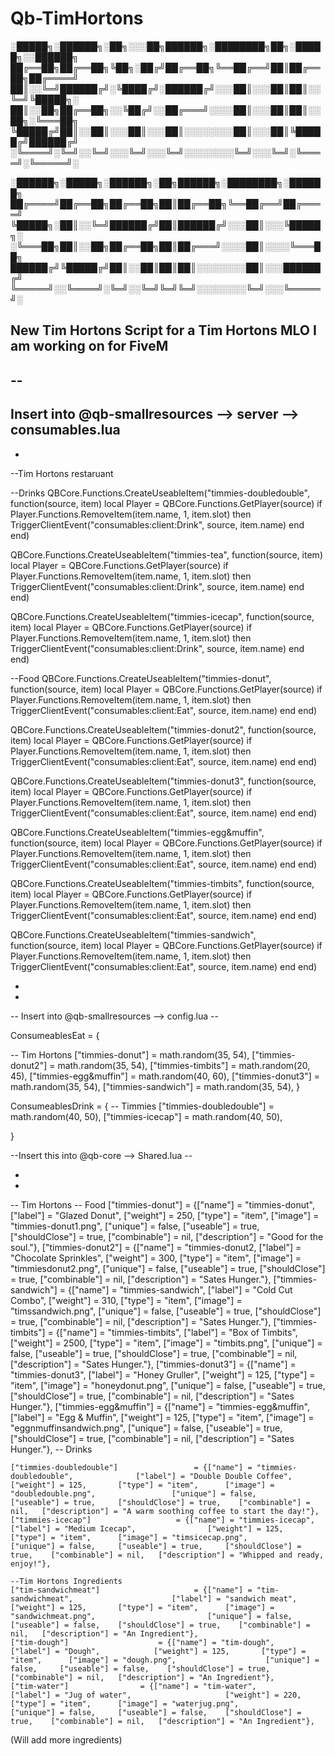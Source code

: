 # Qb-TimHortons


░█████╗░██████╗░██╗░░░██╗██████╗░████████╗██╗░█████╗░░██████╗
██╔══██╗██╔══██╗╚██╗░██╔╝██╔══██╗╚══██╔══╝██║██╔══██╗██╔════╝
██║░░╚═╝██████╔╝░╚████╔╝░██████╔╝░░░██║░░░██║██║░░╚═╝╚█████╗░
██║░░██╗██╔══██╗░░╚██╔╝░░██╔═══╝░░░░██║░░░██║██║░░██╗░╚═══██╗
╚█████╔╝██║░░██║░░░██║░░░██║░░░░░░░░██║░░░██║╚█████╔╝██████╔╝
░╚════╝░╚═╝░░╚═╝░░░╚═╝░░░╚═╝░░░░░░░░╚═╝░░░╚═╝░╚════╝░╚═════╝░

░██████╗░█████╗░██████╗░██╗██████╗░████████╗░██████╗
██╔════╝██╔══██╗██╔══██╗██║██╔══██╗╚══██╔══╝██╔════╝
╚█████╗░██║░░╚═╝██████╔╝██║██████╔╝░░░██║░░░╚█████╗░
░╚═══██╗██║░░██╗██╔══██╗██║██╔═══╝░░░░██║░░░░╚═══██╗
██████╔╝╚█████╔╝██║░░██║██║██║░░░░░░░░██║░░░██████╔╝
╚═════╝░░╚════╝░╚═╝░░╚═╝╚═╝╚═╝░░░░░░░░╚═╝░░░╚═════╝░

New Tim Hortons Script for a Tim Hortons MLO I am working on for FiveM
--
--
--

Insert into @qb-smallresources --> server --> consumables.lua
-
-


--Tim Hortons restaruant 

--Drinks
QBCore.Functions.CreateUseableItem("timmies-doubledouble", function(source, item)
    local Player = QBCore.Functions.GetPlayer(source)
	if Player.Functions.RemoveItem(item.name, 1, item.slot) then
        TriggerClientEvent("consumables:client:Drink", source, item.name)
    end
end)

QBCore.Functions.CreateUseableItem("timmies-tea", function(source, item)
    local Player = QBCore.Functions.GetPlayer(source)
	if Player.Functions.RemoveItem(item.name, 1, item.slot) then
        TriggerClientEvent("consumables:client:Drink", source, item.name)
    end
end)

QBCore.Functions.CreateUseableItem("timmies-icecap", function(source, item)
    local Player = QBCore.Functions.GetPlayer(source)
	if Player.Functions.RemoveItem(item.name, 1, item.slot) then
        TriggerClientEvent("consumables:client:Drink", source, item.name)
    end
end)

--Food
QBCore.Functions.CreateUseableItem("timmies-donut", function(source, item)
    local Player = QBCore.Functions.GetPlayer(source)
	if Player.Functions.RemoveItem(item.name, 1, item.slot) then
        TriggerClientEvent("consumables:client:Eat", source, item.name)
    end
end)

QBCore.Functions.CreateUseableItem("timmies-donut2", function(source, item)
    local Player = QBCore.Functions.GetPlayer(source)
	if Player.Functions.RemoveItem(item.name, 1, item.slot) then
        TriggerClientEvent("consumables:client:Eat", source, item.name)
    end
end)

QBCore.Functions.CreateUseableItem("timmies-donut3", function(source, item)
    local Player = QBCore.Functions.GetPlayer(source)
	if Player.Functions.RemoveItem(item.name, 1, item.slot) then
        TriggerClientEvent("consumables:client:Eat", source, item.name)
    end
end)

QBCore.Functions.CreateUseableItem("timmies-egg&muffin", function(source, item)
    local Player = QBCore.Functions.GetPlayer(source)
	if Player.Functions.RemoveItem(item.name, 1, item.slot) then
        TriggerClientEvent("consumables:client:Eat", source, item.name)
    end
end)

QBCore.Functions.CreateUseableItem("timmies-timbits", function(source, item)
    local Player = QBCore.Functions.GetPlayer(source)
	if Player.Functions.RemoveItem(item.name, 1, item.slot) then
        TriggerClientEvent("consumables:client:Eat", source, item.name)
    end
end)

QBCore.Functions.CreateUseableItem("timmies-sandwich", function(source, item)
    local Player = QBCore.Functions.GetPlayer(source)
	if Player.Functions.RemoveItem(item.name, 1, item.slot) then
        TriggerClientEvent("consumables:client:Eat", source, item.name)
    end
end)

-
-
-- Insert into @qb-smallresources --> config.lua --

ConsumeablesEat = {

-- Tim Hortons
    ["timmies-donut"] = math.random(35, 54),
    ["timmies-donut2"] = math.random(35, 54),
    ["timmies-timbits"] = math.random(20, 45),
    ["timmies-egg&muffin"] = math.random(40, 60),
    ["timmies-donut3"] = math.random(35, 54),
    ["timmies-sandwich"] = math.random(35, 54),
} 

ConsumeablesDrink = {
     -- Timmies
    ["timmies-doubledouble"] = math.random(40, 50),
    ["timmies-icecap"] = math.random(40, 50),

}

--Insert this into @qb-core --> Shared.lua --

-
-


-- Tim Hortons
-- Food
	["timmies-donut"] 				 = {["name"] = "timmies-donut", 			 		["label"] = "Glazed Donut", 					["weight"] = 250, 		["type"] = "item", 		["image"] = "timmies-donut1.png", 					["unique"] = false, 	["useable"] = true, 	["shouldClose"] = true,    ["combinable"] = nil,   ["description"] = "Good for the soul."},
	["timmies-donut2"] 			 = {["name"] = "timmies-donut2, 			 	["label"] = "Chocolate Sprinkles", 			["weight"] = 300, 		["type"] = "item", 		["image"] = "timmiesdonut2.png", 			["unique"] = false, 	["useable"] = true, 	["shouldClose"] = true,    ["combinable"] = nil,   ["description"] = "Sates Hunger."},
	["timmies-sandwich"] 				 = {["name"] = "timmies-sandwich", 			 	["label"] = "Cold Cut Combo", 		["weight"] = 310, 		["type"] = "item", 		["image"] = "timssandwich.png", 				["unique"] = false, 	["useable"] = true, 	["shouldClose"] = true,    ["combinable"] = nil,   ["description"] = "Sates Hunger."},
	["timmies-timbits"] 		 	 = {["name"] = "timmies-timbits", 				["label"] = "Box of Timbits", 			["weight"] = 2500, 		["type"] = "item", 		["image"] = "timbits.png", 			["unique"] = false, 	["useable"] = true, 	["shouldClose"] = true,    ["combinable"] = nil,   ["description"] = "Sates Hunger."},
	["timmies-donut3"] 		 	 = {["name"] = "timmies-donut3", 				["label"] = "Honey Gruller", 			["weight"] = 125, 		["type"] = "item", 		["image"] = "honeydonut.png", 			["unique"] = false, 	["useable"] = true, 	["shouldClose"] = true,    ["combinable"] = nil,   ["description"] = "Sates Hunger."},
	["timmies-egg&muffin"] 				 	 = {["name"] = "timmies-egg&muffin", 			 	  	["label"] = "Egg & Muffin", 					["weight"] = 125, 		["type"] = "item", 		["image"] = "eggnmuffinsandwich.png", 					["unique"] = false, 	["useable"] = true, 	["shouldClose"] = true,    ["combinable"] = nil,   ["description"] = "Sates Hunger."},
		-- Drinks

	["timmies-doubledouble"] 			 	 = {["name"] = "timmies-doubledouble", 				["label"] = "Double Double Coffee", 				["weight"] = 125, 		["type"] = "item", 		["image"] = "doubledouble.png", 				["unique"] = false, 	["useable"] = true, 	["shouldClose"] = true,    ["combinable"] = nil,   ["description"] = "A warm soothing coffee to start the day!"},
	["timmies-icecap"] 			     	 = {["name"] = "timmies-icecap", 					["label"] = "Medium Icecap", 				["weight"] = 125, 		["type"] = "item", 		["image"] = "timsicecap.png", 					["unique"] = false, 	["useable"] = true, 	["shouldClose"] = true,    ["combinable"] = nil,   ["description"] = "Whipped and ready, enjoy!"},

	--Tim Hortons Ingredients
	["tim-sandwichmeat"] 				 	 = {["name"] = "tim-sandwichmeat", 			 	  		["label"] = "sandwich meat", 						["weight"] = 125, 		["type"] = "item", 		["image"] = "sandwichmeat.png", 						["unique"] = false, 	["useable"] = false, 	["shouldClose"] = true,    ["combinable"] = nil,   ["description"] = "An Ingredient"},
	["tim-dough"] 				 	 = {["name"] = "tim-dough", 			 	  		["label"] = "Dough", 			["weight"] = 125, 		["type"] = "item", 		["image"] = "dough.png", 		    		["unique"] = false, 	["useable"] = false, 	["shouldClose"] = true,    ["combinable"] = nil,   ["description"] = "An Ingredient"},
	["tim-water"] 				 = {["name"] = "tim-water", 			 		["label"] = "Jug of water", 					["weight"] = 220, 		["type"] = "item", 		["image"] = "waterjug.png", 	    			["unique"] = false, 	["useable"] = false, 	["shouldClose"] = true,    ["combinable"] = nil,   ["description"] = "An Ingredient"},
	
(Will add more ingredients)



